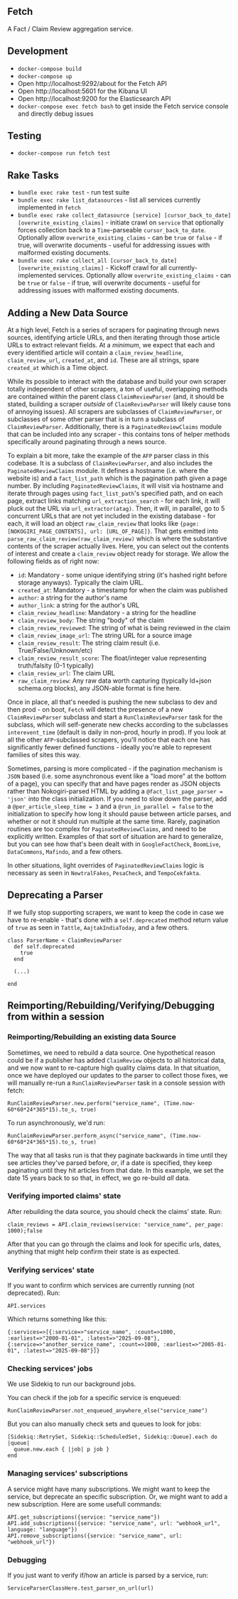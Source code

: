 ## Fetch
A Fact / Claim Review aggregation service.

## Development

- `docker-compose build`
- `docker-compose up`
- Open http://localhost:9292/about for the Fetch API
- Open http://localhost:5601 for the Kibana UI
- Open http://localhost:9200 for the Elasticsearch API
- `docker-compose exec fetch bash` to get inside the Fetch service console and directly debug issues

## Testing

- `docker-compose run fetch test`

## Rake Tasks

- `bundle exec rake test` - run test suite
- `bundle exec rake list_datasources` - list all services currently implemented in `fetch`
- `bundle exec rake collect_datasource [service] [cursor_back_to_date] [overwrite_existing_claims]` - initiate crawl on `service` that optionally forces collection back to a `Time`-parseable `cursor_back_to_date`. Optionally allow `overwrite_existing_claims` - can be `true` or `false` - if true, will overwrite documents - useful for addressing issues with malformed existing documents.
- `bundle exec rake collect_all [cursor_back_to_date] [overwrite_existing_claims]` - Kickoff crawl for all currently-implemented services. Optionally allow `overwrite_existing_claims` - can be `true` or `false` - if true, will overwrite documents - useful for addressing issues with malformed existing documents.

## Adding a New Data Source

At a high level, Fetch is a series of scrapers for paginating through news sources, identifying article URLs, and then iterating through those article URLs to extract relevant fields. At a *minimum*, we expect that each and every identified article will contain a `claim_review_headline`, `claim_review_url`, `created_at`, and `id`. These are all strings, spare `created_at` which is a Time object.

While its possible to interact with the database and build your own scraper totally independent of other scrapers, a ton of useful, overlapping methods are contained within the parent class `ClaimReviewParser` (and, it should be stated, building a scraper *outside* of `ClaimReviewParser` will likely cause tons of annoying issues). All scrapers are subclasses of `ClaimReviewParser`, or subclasses of some other parser that is in turn a subclass of `ClaimReviewParser`. Additionally, there is a `PaginatedReviewClaims` module that can be included into any scraper - this contains tons of helper methods specifically around paginating through a news source. 

To explain a bit more, take the example of the `AFP` parser class in this codebase. It is a subclass of `ClaimReviewParser`, and also includes the `PaginatedReviewClaims` module. It defines a hostname (i.e. where the website is) and a `fact_list_path` which is the pagination path given a page number. By including `PaginatedReviewClaims`, it will visit via hostname and iterate through pages using `fact_list_path`'s specified path, and on each page, extract links matching `url_extraction_search` - for each link, it will pluck out the URL via `url_extractor(atag)`. Then, it will, in parallel, go to 5 concurrent URLs that are not yet included in the existing database - for each, it will load an object `raw_claim_review` that looks like `{page: [NOKOGIRI_PAGE_CONTENTS], url: [URL_OF_PAGE]}`. That gets emitted into `parse_raw_claim_review(raw_claim_review)` which is where the substantive contents of the scraper actually lives. Here, you can select out the contents of interest and create a `claim_review` object ready for storage. We allow the following fields as of right now:

- `id`: Mandatory - some unique identifying string (it's hashed right before storage anyways). Typically the claim URL.
- `created_at`: Mandatory - a timestamp for when the claim was published
- `author`: a string for the author's name
- `author_link`: a string for the author's URL
- `claim_review_headline`: Mandatory - a string for the headline
- `claim_review_body`: The string "body" of the claim
- `claim_review_reviewed`: The string of what is being reviewed in the claim
- `claim_review_image_url`: The string URL for a source image
- `claim_review_result`: The string claim result (i.e. True/False/Unknown/etc)
- `claim_review_result_score`: The float/integer value representing truth/falsity (0-1 typically)
- `claim_review_url`: The claim URL
- `raw_claim_review`: Any raw data worth capturing (typically ld+json schema.org blocks), any JSON-able format is fine here.

Once in place, all that's needed is pushing the new subclass to dev and then prod - on boot, `Fetch` will detect the presence of a new `ClaimReviewParser` subclass and start a `RunClaimReviewParser` task for the subclass, which will self-generate new checks according to the subclasses `interevent_time` (default is daily in non-prod, hourly in prod). If you look at all the other `AFP`-subclassed scrapers, you'll notice that each one has significantly fewer defined functions - ideally you're able to represent families of sites this way. 

Sometimes, parsing is more complicated - if the pagination mechanism is `JSON` based (i.e. some asynchronous event like a "load more" at the bottom of a page), you can specify that and have pages render as JSON objects rather than Nokogiri-parsed HTML by adding a `@fact_list_page_parser = 'json'` into the class initialization. If you need to slow down the parser, add a `@per_article_sleep_time = 3` and a `@run_in_parallel = false` to the initialization to specify how long it should pause between article parses, and whether or not it should run multiple at the same time. Rarely, pagination routines are too complex for `PaginatedReviewClaims`, and need to be explicitly written. Examples of that sort of situation are hard to generalize, but you can see how that's been dealt with in `GoogleFactCheck`, `BoomLive`, `DataCommons`, `Mafindo`, and a few others.

In other situations, light overrides of `PaginatedReviewClaims` logic is necessary as seen in `NewtralFakes`, `PesaCheck`, and `TempoCekfakta`. 

## Deprecating a Parser

If we fully stop supporting scrapers, we want to keep the code in case we have to re-enable - that's done with a `self.deprecated` method return value of `true` as seen in `Tattle`, `AajtakIndiaToday`, and a few others.

```
class ParserName < ClaimReviewParser
  def self.deprecated
    true
  end

  (...)

end
```
## Reimporting/Rebuilding/Verifying/Debugging from within a session

### Reimporting/Rebuilding an existing data Source

Sometimes, we need to rebuild a data source. One hypothetical reason could be if a publisher has added `ClaimReview` objects to all historical data, and we now want to re-capture high quality claims data. In that situation, once we have deployed our updates to the parser to collect those fixes, we will manually re-run a `RunClaimReviewParser` task in a console session with fetch:

```
RunClaimReviewParser.new.perform("service_name", (Time.now-60*60*24*365*15).to_s, true)
```

To run asynchronously, we'd run:
```
RunClaimReviewParser.perform_async("service_name", (Time.now-60*60*24*365*15).to_s, true)
```

The way that all tasks run is that they paginate backwards in time until they see articles they've parsed before, *or*, if a date is specified, they keep paginating until they hit articles from that date. In this example, we set the date 15 years back to so that, in effect, we go re-build *all* data.

### Verifying imported claims' state

After rebuilding the data source, you should check the claims' state. Run:

```
claim_reviews = API.claim_reviews(service: "service_name", per_page: 1000);false
```

After that you can go through the claims and look for specific urls, dates, anything that might help confirm their state is as expected.

### Verifying services' state
If you want to confirm which services are currently running (not deprecated). Run:

```
API.services
```

Which returns something like this:

```
{:services=>[{:service=>"service_name", :count=>1000, :earliest=>"2000-01-01", :latest=>"2025-09-08"}, {:service=>"another_service_name", :count=>1000, :earliest=>"2005-01-01", :latest=>"2025-09-08"}]}
```

### Checking services' jobs
We use Sidekiq to run our background jobs.

You can check if the job for a specific service is enqueued:
```
RunClaimReviewParser.not_enqueued_anywhere_else("service_name")
```

But you can also manually check sets and queues to look for jobs:
```
[Sidekiq::RetrySet, Sidekiq::ScheduledSet, Sidekiq::Queue].each do |queue|
  queue.new.each { |job| p job }
end
```

### Managing services' subscriptions
A service might have many subscriptions. We might want to keep the service, but deprecate an specific subscription. Or, we might want to add a new subscription. Here are some usefull commands:

```
API.get_subscriptions({service: "service_name"})
API.add_subscriptions({service: "service_name", url: "webhook_url", language: "language"})
API.remove_subscriptions({service: "service_name", url: "webhook_url"})
```

### Debugging
If you just want to verify if/how an article is parsed by a service, run:

```
ServiceParserClassHere.test_parser_on_url(url)
```
